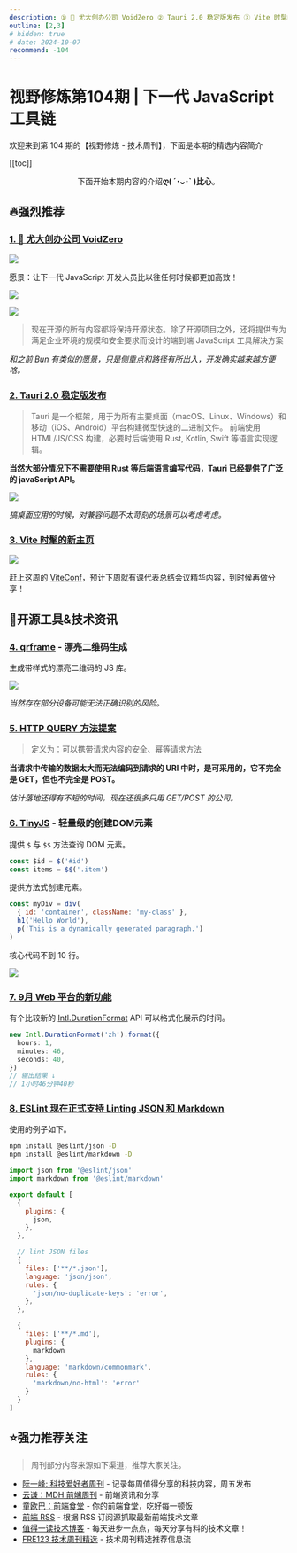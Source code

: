```yaml
---
description: ① 🐙 尤大创办公司 VoidZero ② Tauri 2.0 稳定版发布 ③ Vite 时髦的新主页 ④ qrframe - 漂亮二维码生成 ⑤ HTTP QUERY 方法提案 ⑥ TinyJS - 轻量级的创建DOM元素 ⑦ 9月 Web 平台的新功能 ⑧ ESLint 现在正式支持 Linting JSON 和 Markdown
outline: [2,3]
# hidden: true
# date: 2024-10-07
recommend: -104
---
```


# 视野修炼第104期 | 下一代 JavaScript 工具链

欢迎来到第 104 期的【视野修炼 - 技术周刊】，下面是本期的精选内容简介

[[toc]]

<center>

下面开始本期内容的介绍**ღ( ´･ᴗ･` )比心**。

</center>

## 🔥强烈推荐
### [1. 🐙 尤大创办公司 VoidZero](https://mp.weixin.qq.com/s/ckUvDAzBi1EQr0AufM6baA)
![](https://cdn.upyun.sugarat.top/mdImg/sugar/6d5680505a4776d9f5ecab02af195673)

愿景：让下一代 JavaScript 开发人员比以往任何时候都更加高效！

![](https://cdn.upyun.sugarat.top/mdImg/sugar/d30c30f4019c8520adbc6925bd36925f)

![](https://cdn.upyun.sugarat.top/mdImg/sugar/ef166c880b2501705aa3b25fb033d07f)

>现在开源的所有内容都将保持开源状态。除了开源项目之外，还将提供专为满足企业环境的规模和安全要求而设计的端到端 JavaScript 工具解决方案

*和之前 [Bun](https://bun.sh/) 有类似的愿景，只是侧重点和路径有所出入，开发确实越来越方便咯。*

### [2. Tauri 2.0 稳定版发布](https://mp.weixin.qq.com/s/hgqQjKp48NnLM6tOsI6VRA)
>Tauri 是一个框架，用于为所有主要桌面（macOS、Linux、Windows）和移动（iOS、Android）平台构建微型快速的二进制文件。
>前端使用 HTML/JS/CSS 构建，必要时后端使用 Rust, Kotlin, Swift 等语言实现逻辑。

**当然大部分情况下不需要使用 Rust 等后端语言编写代码，Tauri 已经提供了广泛的 javaScript API。**

![](https://cdn.upyun.sugarat.top/mdImg/sugar/e309087c28ddb38646cb07a7435cbeee)

*搞桌面应用的时候，对兼容问题不太苛刻的场景可以考虑考虑。*

### [3. Vite 时髦的新主页](https://cn.vite.dev/)

![](https://cdn.upyun.sugarat.top/mdImg/sugar/0b283a932c668eae3228242a8a0f64e1)

赶上这周的 [ViteConf](https://viteconf.org/)，预计下周就有课代表总结会议精华内容，到时候再做分享！

## 🔧开源工具&技术资讯
### [4. qrframe](https://github.com/zhengkyl/qrframe) - 漂亮二维码生成
生成带样式的漂亮二维码的 JS 库。

![](https://cdn.upyun.sugarat.top/mdImg/sugar/6b84e92c4896cca3fc0b2c5a06236447)

*当然存在部分设备可能无法正确识别的风险。*

### [5. HTTP QUERY 方法提案](https://www.ietf.org/archive/id/draft-ietf-httpbis-safe-method-w-body-05.html)
>定义为：可以携带请求内容的安全、幂等请求方法

**当请求中传输的数据太大而无法编码到请求的 URI 中时，是可采用的，它不完全是 GET，但也不完全是 POST。**

*估计落地还得有不短的时间，现在还很多只用 GET/POST 的公司。*

### [6. TinyJS](https://github.com/victorqribeiro/TinyJS/tree/master) - 轻量级的创建DOM元素
提供 `$` 与 `$$` 方法查询 DOM 元素。

```js   
const $id = $('#id')
const items = $$('.item')
```

提供方法式创建元素。

```js
const myDiv = div(
  { id: 'container', className: 'my-class' },
  h1('Hello World'),
  p('This is a dynamically generated paragraph.')
)
```

核心代码不到 10 行。

![](https://cdn.upyun.sugarat.top/mdImg/sugar/3eece906c7c9ddb61b2d5b52d9fdef03)

### [7. 9月 Web 平台的新功能](https://web.dev/blog/web-platform-09-2024)
有个比较新的 [Intl.DurationFormat](https://developer.mozilla.org/en-US/docs/Web/JavaScript/Reference/Global_Objects/Intl/DurationFormat#instance_methods) API 可以格式化展示的时间。

```ts
new Intl.DurationFormat('zh').format({
  hours: 1,
  minutes: 46,
  seconds: 40,
})
// 输出结果 ↓
// 1小时46分钟40秒
```

### [8. ESLint 现在正式支持 Linting JSON 和 Markdown](https://eslint.org/blog/2024/10/eslint-json-markdown-support/)

使用的例子如下。
```sh
npm install @eslint/json -D
npm install @eslint/markdown -D
```
```js
import json from '@eslint/json'
import markdown from '@eslint/markdown'

export default [
  {
    plugins: {
      json,
    },
  },

  // lint JSON files
  {
    files: ['**/*.json'],
    language: 'json/json',
    rules: {
      'json/no-duplicate-keys': 'error',
    },
  },

  {
    files: ['**/*.md'],
    plugins: {
      markdown
    },
    language: 'markdown/commonmark',
    rules: {
      'markdown/no-html': 'error'
    }
  }
]
```

## ⭐️强力推荐关注

> 周刊部分内容来源如下渠道，推荐大家关注。

- [阮一峰: 科技爱好者周刊](https://www.ruanyifeng.com/blog/archives.html) - 记录每周值得分享的科技内容，周五发布
- [云谦：MDH 前端周刊](https://sorrycc.com/mdh/) - 前端资讯和分享
- [童欧巴：前端食堂](https://github.com/Geekhyt/weekly) - 你的前端食堂，吃好每一顿饭
- [前端 RSS](https://fed.chanceyu.com/) - 根据 RSS 订阅源抓取最新前端技术文章
- [值得一读技术博客](https://daily-blog.chlinlearn.top/) - 每天进步一点点，每天分享有料的技术文章！
- [FRE123 技术周刊精选](https://www.fre321.com/weekly) - 技术周刊精选推荐信息流
